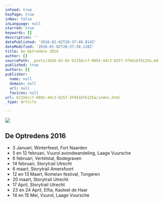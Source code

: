 ```yaml
---
inFeed: true
hasPage: true
inNav: false
inLanguage: null
starred: true
keywords: []
description: ''
datePublished: '2016-02-02T20:37:40.814Z'
dateModified: '2016-02-02T20:37:39.128Z'
title: De Optredens 2016
author: []
sourcePath: _posts/2016-02-02-61156ccf-0891-44c3-8257-3fd41bfb125a.md
published: true
authors: []
publisher:
  name: null
  domain: null
  url: null
  favicon: null
url: 61156ccf-0891-44c3-8257-3fd41bfb125a/index.html
_type: Article

---
```

![](https://the-grid-user-content.s3-us-west-2.amazonaws.com/f9763f7e-1c4a-4aba-96d7-3d2ffd9d19c5.jpg)

## De Optredens 2016

* 3 Januari, Winterfeest, Fort Naarden
* 5 en 12 februari, Vuurol avondwandeling, Laage Vuursche
* 6 februari, Vertelstal, Bodegraven
* 14 februari, Storytrail Utrecht
* 6 maart, Storytrail Amersfoort
* 12 en 13 Maart, Romeisn festival, Tongeren
* 20 maart, Storytrail Utrecht
* 17 April, Storytrail Utrecht
* 23 en 24 April, Elfia, Kasteel de Haar
* 14 en 15 Mei, Vuurol, Laage Vuursche